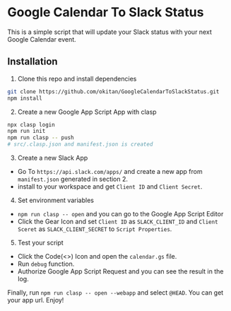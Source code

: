# Google Calendar To Slack Status

This is a simple script that will update your Slack status with your next Google Calendar event.

## Installation

1. Clone this repo and install dependencies

```bash
git clone https://github.com/okitan/GoogleCalendarToSlackStatus.git
npm install
```

2. Create a new Google App Script App with clasp

```bash
npx clasp login
npm run init
npm run clasp -- push
# src/.clasp.json and manifest.json is created
```

3. Create a new Slack App

- Go To `https://api.slack.com/apps/` and create a new app from `manifest.json` generated in section 2.
- install to your workspace and get `Client ID` and `Client Secret`.

4. Set environment variables

- `npm run clasp -- open` and you can go to the Google App Script Editor
- Click the Gear Icon and set `Client ID` as `SLACK_CLIENT_ID` and `Client Sceret` as `SLACK_CLIENT_SECRET` to `Script Properties`.

5. Test your script

- Click the Code(<>) Icon and open the `calendar.gs` file.
- Run `debug` function.
- Authorize Google App Script Request and you can see the result in the log.

Finally, run `npm run clasp -- open --webapp` and select `@HEAD`.
You can get your app url. Enjoy!
